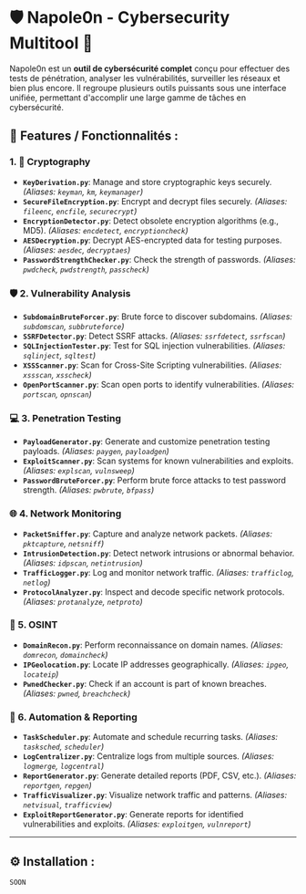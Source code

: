 # 🛡️ **Napole0n - Cybersecurity Multitool** 👑

Napole0n est un **outil de cybersécurité complet** conçu pour effectuer des tests de pénétration, analyser les vulnérabilités, surveiller les réseaux et bien plus encore. Il regroupe plusieurs outils puissants sous une interface unifiée, permettant d'accomplir une large gamme de tâches en cybersécurité.

## 🔑 **Features / Fonctionnalités** :


### 1. 🔐 Cryptography
- **`KeyDerivation.py`**: Manage and store cryptographic keys securely. *(Aliases: `keyman`, `km`, `keymanager`)*
- **`SecureFileEncryption.py`**: Encrypt and decrypt files securely. *(Aliases: `fileenc`, `encfile`, `securecrypt`)*
- **`EncryptionDetector.py`**: Detect obsolete encryption algorithms (e.g., MD5). *(Aliases: `encdetect`, `encryptioncheck`)*
- **`AESDecryption.py`**: Decrypt AES-encrypted data for testing purposes. *(Aliases: `aesdec`, `decryptaes`)*
- **`PasswordStrengthChecker.py`**: Check the strength of passwords. *(Aliases: `pwdcheck`, `pwdstrength`, `passcheck`)*

### 🛡️ 2. Vulnerability Analysis
- **`SubdomainBruteForcer.py`**: Brute force to discover subdomains. *(Aliases: `subdomscan`, `subbruteforce`)*
- **`SSRFDetector.py`**: Detect SSRF attacks. *(Aliases: `ssrfdetect`, `ssrfscan`)*
- **`SQLInjectionTester.py`**: Test for SQL injection vulnerabilities. *(Aliases: `sqlinject`, `sqltest`)*
- **`XSSScanner.py`**: Scan for Cross-Site Scripting vulnerabilities. *(Aliases: `xssscan`, `xsscheck`)*
- **`OpenPortScanner.py`**: Scan open ports to identify vulnerabilities. *(Aliases: `portscan`, `opnscan`)*

### 💻 3. Penetration Testing
- **`PayloadGenerator.py`**: Generate and customize penetration testing payloads. *(Aliases: `paygen`, `payloadgen`)*
- **`ExploitScanner.py`**: Scan systems for known vulnerabilities and exploits. *(Aliases: `explscan`, `vulnsweep`)*
- **`PasswordBruteForcer.py`**: Perform brute force attacks to test password strength. *(Aliases: `pwbrute`, `bfpass`)*

### 🌐 4. Network Monitoring
- **`PacketSniffer.py`**: Capture and analyze network packets. *(Aliases: `pktcapture`, `netsniff`)*
- **`IntrusionDetection.py`**: Detect network intrusions or abnormal behavior. *(Aliases: `idpscan`, `netintrusion`)*
- **`TrafficLogger.py`**: Log and monitor network traffic. *(Aliases: `trafficlog`, `netlog`)*
- **`ProtocolAnalyzer.py`**: Inspect and decode specific network protocols. *(Aliases: `protanalyze`, `netproto`)*

### 🔎 5. OSINT
- **`DomainRecon.py`**: Perform reconnaissance on domain names. *(Aliases: `domrecon`, `domaincheck`)*
- **`IPGeolocation.py`**: Locate IP addresses geographically. *(Aliases: `ipgeo`, `locateip`)*
- **`PwnedChecker.py`**: Check if an account is part of known breaches. *(Aliases: `pwned`, `breachcheck`)*

### 📜 6. Automation & Reporting
- **`TaskScheduler.py`**: Automate and schedule recurring tasks. *(Aliases: `tasksched`, `scheduler`)*
- **`LogCentralizer.py`**: Centralize logs from multiple sources. *(Aliases: `logmerge`, `logcentral`)*
- **`ReportGenerator.py`**: Generate detailed reports (PDF, CSV, etc.). *(Aliases: `reportgen`, `repgen`)*
- **`TrafficVisualizer.py`**: Visualize network traffic and patterns. *(Aliases: `netvisual`, `trafficview`)*
- **`ExploitReportGenerator.py`**: Generate reports for identified vulnerabilities and exploits. *(Aliases: `exploitgen`, `vulnreport`)*
---

## ⚙️ **Installation** :

  `SOON`
